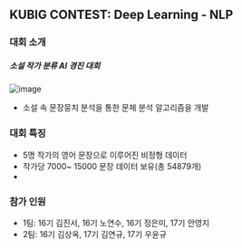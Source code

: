 ## KUBIG CONTEST: Deep Learning - NLP

### 대회 소개
##### 소설 작가 분류 AI 경진 대회
![image](https://user-images.githubusercontent.com/121701637/221734532-5182cb8b-2a59-46eb-986e-51dfe6ec746b.png)

* 소설 속 문장뭉치 분석을 통한 문체 분석 알고리즘을 개발

### 대회 특징
* 5명 작가의 영어 문장으로 이루어진 비정형 데이터 
* 작가당 7000~ 15000 문장 데이터 보유(총 54879개)
* 
### 참가 인원
* 1팀: 16기 김진서, 16기 노연수, 16기 정은미, 17기 안영지
* 2팀: 16기 김상옥, 17기 김연규, 17기 우윤규
